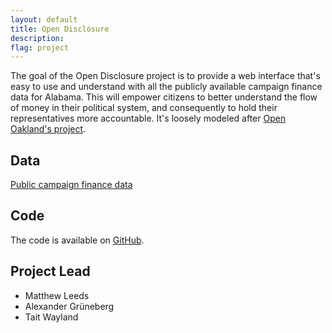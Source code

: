 ```yaml
---
layout: default
title: Open Disclosure
description: 
flag: project
---
```


The goal of the Open Disclosure project is to provide a web interface that's easy
to use and understand with all the publicly available campaign finance data for
Alabama. This will empower citizens to better understand the flow of money in their
political system, and consequently to hold their representatives more accountable.
It's loosely modeled after [Open Oakland's project](http://opendisclosure.io/).


Data
----

[Public campaign finance data](http://fcpa.alabamavotes.gov/PublicSite/DataDownload.aspx)


Code
----

The code is available on [GitHub](https://github.com/CodeforBirmingham/Open-Disclosure).


Project Lead
------------

- Matthew Leeds
- Alexander Grüneberg
- Tait Wayland 
